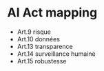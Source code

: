 # AI Act mapping
- Art.9 risque
- Art.10 données
- Art.13 transparence
- Art.14 surveillance humaine
- Art.15 robustesse
